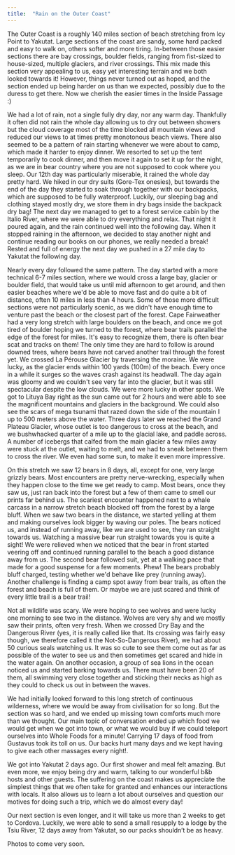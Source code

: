```yaml
---
title:  "Rain on the Outer Coast"
---
```


The Outer Coast is a roughly 140 miles section of beach stretching from Icy Point to Yakutat. Large sections of the coast are sandy, some hard packed and easy to walk on, others softer and more tiring. In-between those easier sections there are bay crossings, boulder fields, ranging from fist-sized to house-sized, multiple glaciers, and river crossings. This mix made this section very appealing to us, easy yet interesting terrain and we both looked towards it! However, things never turned out as hoped, and the section ended up being harder on us than we expected, possibly due to the duress to get there. Now we cherish the easier times in the Inside Passage :)


We had a lot of rain, not a single fully dry day, nor any warm day. Thankfully it often did not rain the whole day allowing us to dry out between showers but the cloud coverage most of the time blocked all mountain views and reduced our views to at times pretty monotonous beach views. There also seemed to be a pattern of rain starting whenever we were about to camp, which made it harder to enjoy dinner. We resorted to set up the tent temporarily to cook dinner, and then move it again to set it up for the night, as we are in bear country where you are not supposed to cook where you sleep. Our 12th day was particularly miserable, it rained the whole day pretty hard. We hiked in our dry suits (Gore-Tex onesies), but towards the end of the day they started to soak through together with our backpacks, which are supposed to be fully waterproof. Luckily, our sleeping bag and clothing stayed mostly dry, we store them in dry bags inside the backpack dry bag! The next day we managed to get to a forest service cabin by the Italio River, where we were able to dry everything and relax. That night it poured again, and the rain continued well into the following day. When it stopped raining in the afternoon, we decided to stay another night and continue reading our books on our phones, we really needed a break! Rested and full of energy the next day we pushed in a 27 mile day to Yakutat the following day.

Nearly every day followed the same pattern. The day started with a more technical 6-7 miles section, where we would cross a large bay, glacier or boulder field, that would take us until mid afternoon to get around, and then easier beaches where we'd be able to move fast and do quite a bit of distance, often 10 miles in less than 4 hours. Some of those more difficult sections were not particularly scenic, as we didn't have enough time to venture past the beach or the closest part of the forest. Cape Fairweather had a very long stretch with large boulders on the beach, and once we got tired of boulder hoping we turned to the forest, where bear trails parallel the edge of the forest for miles. It's easy to recognize them, there is often bear scat and tracks on them! The only time they are hard to follow is around downed trees, where bears have not carved another trail through the forest yet. We crossed La Pérouse Glacier by traversing the moraine. We were lucky, as the glacier ends within 100 yards (100m) of the beach. Every once in a while it surges so the waves crash against its headwall. The day again was gloomy and we couldn't see very far into the glacier, but it was still spectacular despite the low clouds. We were more lucky in other spots. We got to Lituya Bay right as the sun came out for 2 hours and were able to see the magnificent mountains and glaciers in the background. We could also see the scars of mega tsunami that razed down the side of the mountain I up to 500 meters above the water. Three days later we reached the Grand Plateau Glacier, whose outlet is too dangerous to cross at the beach, and we bushwhacked quarter of a mile up to the glacial lake, and paddle across. A number of icebergs that calfed from the main glacier a few miles away were stuck at the outlet, waiting to melt, and we had to sneak between them to cross the river. We even had some sun, to make it even more impressive.  

On this stretch we saw 12 bears in 8 days, all, except for one, very large grizzly bears. Most encounters are pretty nerve-wrecking, especially when they happen close to the time we get ready to camp. Most bears, once they saw us, just ran back into the forest but a few of them came to smell our prints far behind us. The scariest encounter happened next to a whale carcass in a narrow stretch beach blocked off from the forest   by a large bluff. When we saw two bears in the distance, we started yelling at them and making ourselves look bigger by waving our poles. The bears noticed us, and instead of running away, like we are used to see, they ran straight towards us. Watching a massive bear run straight towards you is quite a sight! We were relieved when we noticed that the bear in front started veering off and continued running parallel to the beach a good distance away from us. The second bear followed suit, yet at a walking pace that made for a good suspense for a few moments. Phew! The bears probably bluff charged, testing whether we'd behave like prey (running away). Another challenge is finding a camp spot away from bear trails, as often the forest and beach is full of them. Or maybe we are just scared and think of every little trail is a bear trail!

Not all wildlife was scary. We were hoping to see wolves and were lucky one morning to see two in the distance. Wolves are very shy and we mostly saw their prints, often very fresh. When we crossed Dry Bay and the Dangerous River (yes, it is really called like that. Its crossing was fairly easy though, we therefore called it the Not-So-Dangerous River), we had about 50 curious seals watching us. It was so cute to see them come out as far as possible of the water to see us and then sometimes get scared and hide in the water again. On another occasion, a group of sea lions in the ocean noticed us and started barking towards us. There must have been 20 of them, all swimming very close together and sticking their necks as high as they could to check us out in between the waves.

We had initially looked forward to this long stretch of continuous wilderness, where we would be away from civilisation for so long. But the section was so hard, and we ended up missing town comforts much more than we thought. Our main topic of conversation ended up which food we would get when we got into town, or what we would buy if we could teleport ourselves into Whole Foods for a minute! Carrying 17 days of food from Gustavus  took its toll on us. Our backs hurt many days and we kept having to give each other massages every night!.

We got into Yakutat 2 days ago. Our first shower and meal felt amazing. But even more, we enjoy being dry and warm, talking
 to our wonderful b&b hosts and other guests. The suffering on the coast makes us appreciate the simplest things that we often take for granted and enhances our interactions with locals. It also allows us to learn a lot about ourselves and question our motives for doing such a trip, which we do almost every day!

Our next section is even longer, and it will take us more than 2 weeks to get to Cordova. Luckily, we were able to send a small resupply to a lodge by the Tsiu River, 12 days away from Yakutat, so our packs shouldn’t be as heavy.


Photos to come very soon.

<!--

<figure>
    <img src="/assets/images/05-19/.jpeg">
    <figcaption>

    </figcaption>
</figure>

<figure>
    <img src="/assets/images/05-19/.jpeg">
    <figcaption>

    </figcaption>
</figure>

<figure>
    <img src="/assets/images/05-19/.jpeg">
    <figcaption>

    </figcaption>
</figure>

<figure>
    <img src="/assets/images/05-19/.jpeg">
    <figcaption>

    </figcaption>
</figure>

<figure>
    <img src="/assets/images/05-19/.jpeg">
    <figcaption>

    </figcaption>
</figure>

<figure>
    <img src="/assets/images/05-19/.jpeg">
    <figcaption>

    </figcaption>
</figure>

<figure>
    <img src="/assets/images/05-19/.jpeg">
    <figcaption>

    </figcaption>
</figure>

<figure>
    <img src="/assets/images/05-19/.jpeg">
    <figcaption>

    </figcaption>
</figure>

<figure>
    <img src="/assets/images/05-19/.jpeg">
    <figcaption>

    </figcaption>
</figure>

<figure>
    <img src="/assets/images/05-19/.jpeg">
    <figcaption>

    </figcaption>
</figure>

<figure>
    <img src="/assets/images/05-19/.jpeg">
    <figcaption>

    </figcaption>
</figure>

<figure>
    <img src="/assets/images/05-19/.jpeg">
    <figcaption>

    </figcaption>
</figure>

-->


